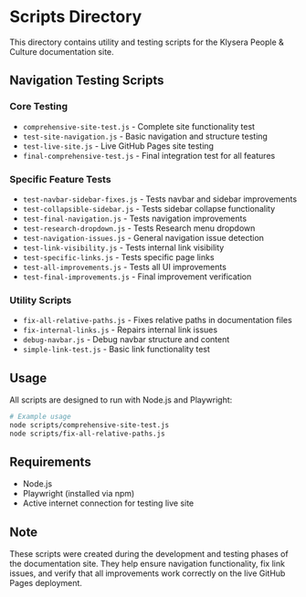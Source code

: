 # Scripts Directory

This directory contains utility and testing scripts for the Klysera People & Culture documentation site.

## Navigation Testing Scripts

### Core Testing
- `comprehensive-site-test.js` - Complete site functionality test
- `test-site-navigation.js` - Basic navigation and structure testing
- `test-live-site.js` - Live GitHub Pages site testing
- `final-comprehensive-test.js` - Final integration test for all features

### Specific Feature Tests
- `test-navbar-sidebar-fixes.js` - Tests navbar and sidebar improvements
- `test-collapsible-sidebar.js` - Tests sidebar collapse functionality
- `test-final-navigation.js` - Tests navigation improvements
- `test-research-dropdown.js` - Tests Research menu dropdown
- `test-navigation-issues.js` - General navigation issue detection
- `test-link-visibility.js` - Tests internal link visibility
- `test-specific-links.js` - Tests specific page links
- `test-all-improvements.js` - Tests all UI improvements
- `test-final-improvements.js` - Final improvement verification

### Utility Scripts
- `fix-all-relative-paths.js` - Fixes relative paths in documentation files
- `fix-internal-links.js` - Repairs internal link issues
- `debug-navbar.js` - Debug navbar structure and content
- `simple-link-test.js` - Basic link functionality test

## Usage

All scripts are designed to run with Node.js and Playwright:

```bash
# Example usage
node scripts/comprehensive-site-test.js
node scripts/fix-all-relative-paths.js
```

## Requirements

- Node.js
- Playwright (installed via npm)
- Active internet connection for testing live site

## Note

These scripts were created during the development and testing phases of the documentation site. They help ensure navigation functionality, fix link issues, and verify that all improvements work correctly on the live GitHub Pages deployment.